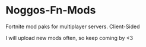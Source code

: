 # Noggos-Fn-Mods
Fortnite mod paks for multiplayer servers. Client-Sided

I will upload new mods often, so keep coming by <3 

